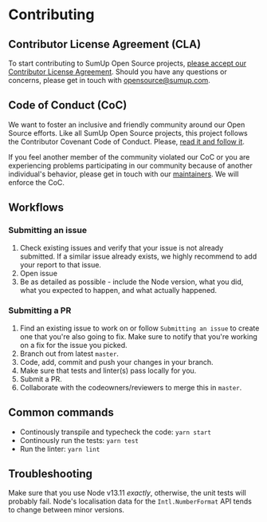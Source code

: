 # Contributing

## Contributor License Agreement (CLA)

To start contributing to SumUp Open Source projects, [please accept our Contributor License Agreement](https://opensource.sumup.com/cla). Should you have any questions or concerns, please get in touch with [opensource@sumup.com](mailto:opensource@sumup.com).

## Code of Conduct (CoC)

We want to foster an inclusive and friendly community around our Open Source efforts. Like all SumUp Open Source projects, this project follows the Contributor Covenant Code of Conduct. Please, [read it and follow it](CODE_OF_CONDUCT.md).

If you feel another member of the community violated our CoC or you are experiencing problems participating in our community because of another individual's behavior, please get in touch with our [maintainers](README.md#maintainers). We will enforce the CoC.

## Workflows

### Submitting an issue

1. Check existing issues and verify that your issue is not already submitted. If a similar issue already exists, we highly recommend to add your report to that issue.
2. Open issue
3. Be as detailed as possible - include the Node version, what you did, what you expected to happen, and what actually happened.

### Submitting a PR

1. Find an existing issue to work on or follow `Submitting an issue` to create one that you're also going to fix. Make sure to notify that you're working on a fix for the issue you picked.
2. Branch out from latest `master`.
3. Code, add, commit and push your changes in your branch.
4. Make sure that tests and linter(s) pass locally for you.
5. Submit a PR.
6. Collaborate with the codeowners/reviewers to merge this in `master`.

## Common commands

- Continously transpile and typecheck the code: `yarn start`
- Continously run the tests: `yarn test`
- Run the linter: `yarn lint`

## Troubleshooting

Make sure that you use Node v13.11 _exactly_, otherwise, the unit tests will probably fail. Node's localisation data for the `Intl.NumberFormat` API tends to change between minor versions.
